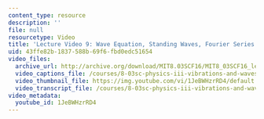 ```yaml
---
content_type: resource
description: ''
file: null
resourcetype: Video
title: 'Lecture Video 9: Wave Equation, Standing Waves, Fourier Series'
uid: 43ffe82b-1837-588b-69f6-fbd0edc51654
video_files:
  archive_url: http://archive.org/download/MIT8.03SCF16/MIT8_03SCF16_lec09_300k.mp4
  video_captions_file: /courses/8-03sc-physics-iii-vibrations-and-waves-fall-2016/092e9bd262a65a13a2635718efe85764_1JeBWHzrRD4.vtt
  video_thumbnail_file: https://img.youtube.com/vi/1JeBWHzrRD4/default.jpg
  video_transcript_file: /courses/8-03sc-physics-iii-vibrations-and-waves-fall-2016/711b6b6d20224c226e2eb71d82b058c7_1JeBWHzrRD4.pdf
video_metadata:
  youtube_id: 1JeBWHzrRD4
---
```

